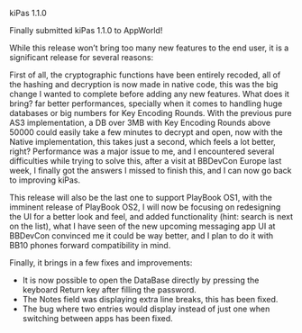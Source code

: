 kiPas 1.1.0

Finally submitted kiPas 1.1.0 to AppWorld!

While this release won’t bring too many new features to the end user, it is a significant release for several reasons:

First of all, the cryptographic functions have been entirely recoded, all of the hashing and decryption is now made in native code, this was the big change I wanted to complete before adding any new features. What does it bring? far better performances, specially when it comes to handling huge databases or big numbers for Key Encoding Rounds. With the previous pure AS3 implementation, a DB over 3MB with Key Encoding Rounds above 50000 could easily take a few minutes to decrypt and open, now with the Native implementation, this takes just a second, which feels a lot better, right? Performance was a major issue to me, and I encountered several difficulties while trying to solve this, after a visit at BBDevCon Europe last week, I finally got the answers I missed to finish this, and I can now go back to improving kiPas.

This release will also be the last one to support PlayBook OS1, with the imminent release of PlayBook OS2, I will now be focusing on redesigning the UI for a better look and feel, and added functionality (hint: search is next on the list), what I have seen of the new upcoming messaging app UI at BBDevCon convinced me it could be way better, and I plan to do it with BB10 phones forward compatibility in mind.

Finally, it brings in a few fixes and improvements:
* It is now possible to open the DataBase directly by pressing the keyboard Return key after filling the password.
* The Notes field was displaying extra line breaks, this has been fixed.
* The bug where two entries would display instead of just one when switching between apps has been fixed.